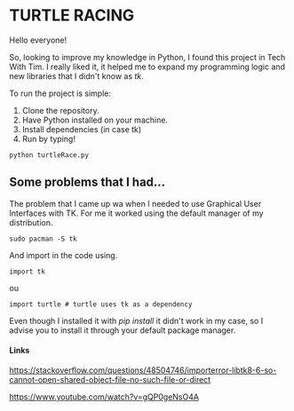 # TURTLE RACING

Hello everyone!

So, looking to improve my knowledge in Python, I found this project in Tech With Tim. I really liked it, it helped me to expand my programming logic and new libraries that I didn't know as _tk_.

To run the project is simple:

1. Clone the repository.
2. Have Python installed on your machine.
3. Install dependencies (in case tk)
4. Run by typing!

```
python turtleRace.py
```

## Some problems that I had...

The problem that I came up wa when I needed to use Graphical User Interfaces with TK. For me it worked using the default manager of my distribution.

```
sudo pacman -S tk
```

And import in the code using.

```
import tk
```

ou

```
import turtle # turtle uses tk as a dependency
```

Even though I installed it with _pip install_ it didn't work in my case, so I advise you to install it through your default package manager.

#### Links

https://stackoverflow.com/questions/48504746/importerror-libtk8-6-so-cannot-open-shared-object-file-no-such-file-or-direct

https://www.youtube.com/watch?v=gQP0geNsO4A
